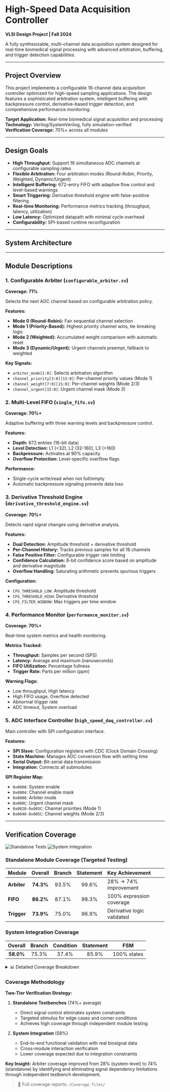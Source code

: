 # High-Speed Data Acquisition Controller

**VLSI Design Project | Fall 2024**

A fully synthesizable, multi-channel data acquisition system designed for real-time biomedical signal processing with advanced arbitration, buffering, and trigger detection capabilities.

---

## Project Overview

This project implements a configurable 16-channel data acquisition controller optimized for high-speed sampling applications. The design features a sophisticated arbitration system, intelligent buffering with backpressure control, derivative-based trigger detection, and comprehensive performance monitoring.

**Target Application:** Real-time biomedical signal acquisition and processing  
**Technology:** Verilog/SystemVerilog, fully simulation-verified  
**Verification Coverage:** 70%+ across all modules

---

## Design Goals

- **High Throughput:** Support 16 simultaneous ADC channels at configurable sampling rates
- **Flexible Arbitration:** Four arbitration modes (Round-Robin, Priority, Weighted, Dynamic/Urgent)
- **Intelligent Buffering:** 672-entry FIFO with adaptive flow control and level-based warnings
- **Smart Triggering:** Derivative threshold engine with false-positive filtering
- **Real-time Monitoring:** Performance metrics tracking (throughput, latency, utilization)
- **Low Latency:** Optimized datapath with minimal cycle overhead
- **Configurability:** SPI-based runtime reconfiguration

---
## System Architecture

---

## Module Descriptions

### 1. Configurable Arbiter (`configurable_arbiter.sv`)
**Coverage: 71%**

Selects the next ADC channel based on configurable arbitration policy.

**Features:**
- **Mode 0 (Round-Robin):** Fair sequential channel selection
- **Mode 1 (Priority-Based):** Highest priority channel wins, tie-breaking logic
- **Mode 2 (Weighted):** Accumulated weight comparison with automatic reset
- **Mode 3 (Dynamic/Urgent):** Urgent channels preempt, fallback to weighted

**Key Signals:**
- `arbiter_mode[1:0]`: Selects arbitration algorithm
- `channel_priority[3:0][15:0]`: Per-channel priority values (Mode 1)
- `channel_weight[7:0][15:0]`: Per-channel weights (Mode 2/3)
- `channel_urgent[15:0]`: Urgent channel mask (Mode 3)

### 2. Multi-Level FIFO (`single_fifo.sv`)
**Coverage: 70%+**

Adaptive buffering with three warning levels and backpressure control.

**Features:**
- **Depth:** 672 entries (16-bit data)
- **Level Detection:** L1 (<32), L2 (32-160), L3 (>160)
- **Backpressure:** Activates at 90% capacity
- **Overflow Protection:** Level-specific overflow flags

**Performance:**
- Single-cycle write/read when not full/empty
- Automatic backpressure signaling prevents data loss

### 3. Derivative Threshold Engine (`derivative_threshold_engine.sv`)
**Coverage: 70%+**

Detects rapid signal changes using derivative analysis.

**Features:**
- **Dual Detection:** Amplitude threshold + derivative threshold
- **Per-Channel History:** Tracks previous samples for all 16 channels
- **False Positive Filter:** Configurable trigger rate limiting
- **Confidence Calculation:** 8-bit confidence score based on amplitude and derivative magnitude
- **Overflow Handling:** Saturating arithmetic prevents spurious triggers

**Configuration:**
- `CFG_THRESHOLD_LOW`: Amplitude threshold
- `CFG_THRESHOLD_HIGH`: Derivative threshold
- `CFG_FILTER_WINDOW`: Max triggers per time window

### 4. Performance Monitor (`performance_monitor.sv`)
**Coverage: 70%+**

Real-time system metrics and health monitoring.

**Metrics Tracked:**
- **Throughput:** Samples per second (SPS)
- **Latency:** Average and maximum (nanoseconds)
- **FIFO Utilization:** Percentage fullness
- **Trigger Rate:** Parts per million (ppm)

**Warning Flags:**
- Low throughput, High latency
- High FIFO usage, Overflow detected
- Abnormal trigger rate
- ADC timeout, System overload

### 5. ADC Interface Controller (`high_speed_daq_controller.sv`)

Main controller with SPI configuration interface.

**Features:**
- **SPI Slave:** Configuration registers with CDC (Clock Domain Crossing)
- **State Machine:** Manages ADC conversion flow with settling time
- **Serial Output:** Bit-serial data transmission
- **Integration:** Connects all submodules

**SPI Register Map:**
- `0x0000`: System enable
- `0x0004`: Channel enable mask
- `0x0008`: Arbiter mode
- `0x000C`: Urgent channel mask
- `0x0020-0x003C`: Channel priorities (Mode 1)
- `0x0040-0x005C`: Channel weights (Mode 2/3)

---
## Verification Coverage

![Standalone Tests](https://img.shields.io/badge/Standalone_Tests-74%25+-brightgreen)
![System Integration](https://img.shields.io/badge/System_Integration-58%25-yellow)

### Standalone Module Coverage (Targeted Testing)

| Module | Overall | Branch | Statement | Key Achievement |
|:-------|:-------:|:------:|:---------:|:----------------|
| **Arbiter** | **74.3%** | 93.5% | 99.6% | 28% → 74% improvement |
| **FIFO** | **86.2%** | 87.1% | 98.3% | 100% expression coverage |
| **Trigger** | **73.9%** | 75.0% | 96.9% | Derivative logic validated |

### System Integration Coverage

| Overall | Branch | Condition | Statement | FSM |
|:-------:|:------:|:---------:|:---------:|:---:|
| **58.0%** | 75.3% | 37.4% | 85.9% | 100% states |

<details>
<summary>📊 Detailed Coverage Breakdown</summary>

#### Arbiter Module (`tb_arbiter`)
| Metric | Bins | Hits | Coverage |
|--------|-----:|-----:|---------:|
| Branches | 46 | 43 | **93.47%** |
| Conditions | 26 | 18 | 69.23% |
| Expressions | 12 | 4 | 33.33% |
| Statements | 244 | 243 | **99.59%** |
| Toggles | 254 | 193 | 75.98% |

#### FIFO Module (`tb_fifo`)
| Metric | Bins | Hits | Coverage |
|--------|-----:|-----:|---------:|
| Branches | 31 | 27 | **87.09%** |
| Conditions | 11 | 9 | 81.81% |
| Expressions | 3 | 3 | **100%** |
| Statements | 117 | 115 | **98.29%** |

#### Trigger Engine (`tb_trigger`)
| Metric | Bins | Hits | Coverage |
|--------|-----:|-----:|---------:|
| Branches | 28 | 21 | **75.0%** |
| Conditions | 10 | 4 | 40.0% |
| Expressions | 19 | 14 | **73.68%** |
| Statements | 161 | 156 | **96.89%** |
| Toggles | 372 | 313 | 84.13% |

</details>

### Coverage Methodology

**Two-Tier Verification Strategy:**

1. **Standalone Testbenches** (74%+ average)
   - Direct signal control eliminates system constraints
   - Targeted stimulus for edge cases and corner conditions
   - Achieves high coverage through independent module testing

2. **System Integration** (58%)
   - End-to-end functional validation with real biosignal data
   - Cross-module interaction verification
   - Lower coverage expected due to integration constraints

**Key Insight:** Arbiter coverage improved from 28% (system-level) to 74% (standalone) by identifying and eliminating signal dependency limitations through independent testbench development.

> 📁 Full coverage reports: `/Coverage files/`  
